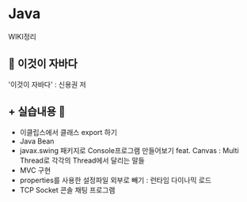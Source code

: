 # Java

WIKI정리

## :blue_book: 이것이 자바다
'이것이 자바다' : 신용권 저

## + 실습내용 :pushpin:
- 이클립스에서 클래스 export 하기
- Java Bean
- javax.swing 패키지로 Console프로그램 만들어보기 feat. Canvas : Multi Thread로 각각의 Thread에서 달리는 말들
- MVC 구현
- properties를 사용한 설정파일 외부로 빼기 : 런타임 다이나믹 로드
- TCP Socket 콘솔 채팅 프로그램
